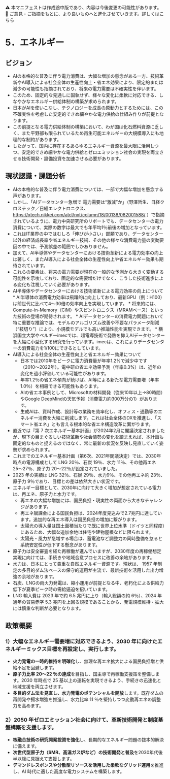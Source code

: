 ⚠️ 本マニフェストは作成途中版であり、内容は今後変更の可能性があります。  
💬 ご意見・ご指摘をもとに、より良いものへと進化させていきます。詳しくはこちら

# 5．エネルギー

## ビジョン

*   AIの本格的な普及に伴う電力消費は、大幅な増加の懸念がある一方、技術革新やAI導入による社会全体の生産性向上・省エネ効果により、限定的または減少の可能性も指摘されており、将来の電力需要は不確実性を伴います。
*   このため、固定的な見通しに固執せず、様々な変化に柔軟に対応できる、しなやかなエネルギー供給体制の構築が求められます。
*   日本がAIを使いこなし、テクノロジーを成長の原動力とするためには、この不確実性を考慮した安定的できめ細やかな電力供給の仕組み作りが前提となります。
*   この前提となる電力供給体制の構築において、わが国は化石燃料資源に乏しく、また平野部も限られているため再生可能エネルギーの大規模導入にも地理的な制約があります。
*   したがって、国内に存在するあらゆるエネルギー資源を最大限に活用しつつ、安定的できめ細やかな電力供給とゼロエミッション社会の実現を両立させる技術開発・設備投資を加速させる必要があります。

## 現状認識・課題分析

*   AIの本格的な普及に伴う電力消費については、一部で大幅な増加を懸念する声があります。
*   しかし、「AIデータセンター急増で 電力需要は“激減”か」（野澤哲生、日経クロステック／日経エレクトロニクス、 https://xtech.nikkei.com/atcl/nxt/column/18/00138/082001588/ ）で指摘されているように、電力中央研究所のリポートでも、データセンターの電力消費について、実際の数字は最大でも年平均1％前後の増加となっています。
*   これはIT業界の中ではむしろ「伸びが小さい」部類であり、データセンター以外の経済成長率や省エネルギー技術、その他の様々な消費電力量の変動要因の中では、予測誤差の範囲でしかありません。
*   加えて、AI半導体やデータセンターにおける技術革新による電力効率の向上は著しく、またAI導入による社会全体の生産性向上や省エネルギー効果も期待されています。
*   これらの要素は、将来の電力需要が現在の一般的な予測から大きく変動する可能性を示唆しており、固定的な需要増だけでなく、こうした技術進歩による変化も注視していく必要があります。
*   AI半導体やデータセンターにおける技術革新による電力効率の向上について
        *   AI半導体の消費電力効率は飛躍的に向上しており、最新GPU（例：H100）は前世代に比べて4～30倍の効率向上を実現しています。
        *   将来的には、Compute-in-Memory（CiM）やスピントロニクス（MRAMベース）といった技術の登場が期待されます。
        *   AIデータセンターの消費電力問題において特に重要な推論では、モデルのアルゴリズム改善や不要なパラメータ削減（“枝切り”）により、小規模モデルでも高い推論性能を実現できます。
        *   横浜国立大学やベルギーimecでは、超電導技術で発熱を抑えAIデータセンターを大幅に小型化する研究を行っています。imecは、これによりデータセンターの消費電力を1/100にできるとしています。
*   AI導入による社会全体の生産性向上と省エネルギー効果について
    *   日本では2010年をピークに電力消費量が年率1.2%で減少中です（2010〜2022年）。電中研の省エネ効果予測（年率0.3%）は、近年の変化を過小評価している可能性があります。
    *   年率1.2％の省エネ傾向が続けば、AI等による新たな電力需要増（年率1.0％）を相殺できる可能性もあります。
    *   AIの省エネ事例として、Microsoftの材料開発（従来10年以上→80時間）やGoogle DeepMindの天気予報（消費電力約300万分の1）があります。
    *   生成AIは、資料作成、設計等の業務を効率化し、オフィス・通勤等のエネルギー消費を大幅に削減します。これは社会全体のDXを推進し、「スマート省エネ」とも言える根本的な省エネ構造改革に繋がります。
*   直近では『第 7 次エネルギー基本計画』が2024年2月に閣議決定されましたが、現下の目まぐるしい技術革新や社会情勢の変化を踏まえれば、本計画も固定的なものと捉えるのではなく、常に最新の状況を反映し見直していく姿勢が求められます。
*   これまでのエネルギー基本計画（第6次、2021年閣議決定）では、2030年時点の電源構成として LNG 20％、石炭 19％、水力 11％、その他再エネ 25〜27％、原子力 20〜22％が設定されていました。
*   2023 年の実績は LNG 32％、石炭 29％、水力9％、その他再エネ約 23％、原子力 9％であり、目標との差は依然大きい状況です。
*   エネルギー目標として、2030年に向けて大きく増加が想定されている電力は、再エネ、原子力と水力です。
    *   再エネの大幅な増加には、国民負担・現実性の両面から大きなチャレンジがあります。
    *   再エネ賦課金による国民負担は、2024年度見込みで2.7兆円に達しています。追加的な再エネ導入は国民負担の増加に繋がります。
    *   太陽光の導入量は国土面積当たりで既に世界上位水準（ドイツと同程度）にあるため、大幅な追加余地は住宅や建物屋根などに限られます。
    *   太陽光・風力が急増する場合は、蓄電池など調整力の同時整備を怠ると系統安定性が低下する懸念があります。
*   原子力は安全審査を経た再稼働が進んでいますが、2030年度の再稼働想定実現に向けては、手続きや地域合意プロセスに改善の余地があります。
*   水力は、日本にとって貴重な自然エネルギー資源です。現状は、 1957 年制定の多目的ダム法ベースの保守的運用が主流で、最新技術を活用した出力増強の余地があります。
*   石炭、LNGの両火力発電は、縮小運用が前提となる中、老朽化による供給力低下が夏季ピーク時の需給逼迫を招いています。
*   LNG 輸入費は 2023 年で約 6.5 兆円に上り（輸入総額の約 6％）、2024 年通年の貿易赤字 5.3 兆円を上回る規模であることから、発電規模維持・拡大には慎重な判断が必要となります。

## 政策概要

  ### 1）大幅なエネルギー需要増に対応できるよう、2030 年に向けたエネルギーミックス目標を再設定し、実行します。 
  * **火力発電の一時的維持を明確化**し、無理な再エネ拡大による国民負担増と供給不足を回避します。  
  * **原子力比率 20〜22 ％の達成**を目指し、国主導で再稼働支援策を整備します。2030 年時点で 25 基以上の運転を実現できるよう、手続きの迅速化と地域支援を両立させます。  
  * **多目的ダム法を見直し、水力発電のポテンシャルを開放**します。既存ダムの再開発や揚水増強を推進し、水力比率 11 ％を堅持しつつ変動再エネの調整力を高めます。  
  ### 2）2050 年ゼロエミッション社会に向けて、革新技術開発と制度基盤構築を支援します。  
  * **核融合技術の研究開発投資を強化**し、長期的なエネルギー問題の抜本的解決に備えます。  
  * **次世代型原子力（SMR、高温ガス炉など）の技術開発と普及**を2030年代後半以降に見据えて支援します。  
  * **デマンドレスポンスや分散型リソースを活用した柔軟なグリッド運用**を推進し、AI 時代に適した高度な電力システムを構築します。